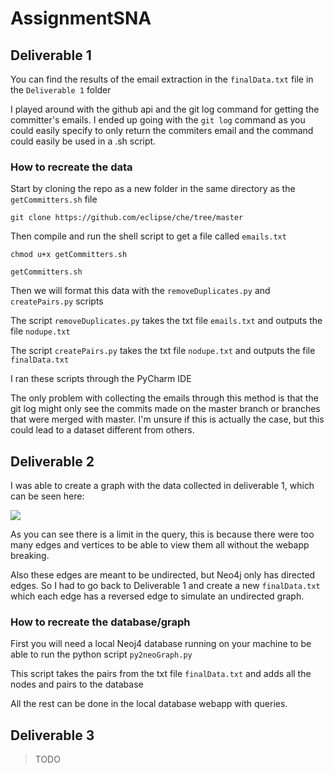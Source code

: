 # AssignmentSNA

## Deliverable 1

You can find the results of the email extraction in the `finalData.txt` file in the `Deliverable 1` folder

I played around with the github api and the git log command for getting the committer's emails. I ended up going with the `git log` command as you could easily specify to only return the commiters email and the command could easily be used in a .sh script.

### How to recreate the data
Start by cloning the repo as a new folder in the same directory as the `getCommitters.sh` file

`git clone https://github.com/eclipse/che/tree/master`

Then compile and run the shell script to get a file called `emails.txt`

`chmod u+x getCommitters.sh`

`getCommitters.sh`

Then we will format this data with the `removeDuplicates.py` and `createPairs.py` scripts

The script `removeDuplicates.py` takes the txt file `emails.txt` and outputs the file `nodupe.txt`

The script `createPairs.py` takes the txt file `nodupe.txt` and outputs the file `finalData.txt`

I ran these scripts through the PyCharm IDE

The only problem with collecting the emails through this method is that the git log might only see the commits made on the master branch or branches that were merged with master. I'm unsure if this is actually the case, but this could lead to a dataset different from others.

## Deliverable 2

I was able to create a graph with the data collected in deliverable 1, which can be seen here:

[<img src="https://i.imgur.com/q7XRNdn.png">](https://i.imgur.com/)

As you can see there is a limit in the query, this is because there were too many edges and vertices to be able to view them all without the webapp breaking.

Also these edges are meant to be undirected, but Neo4j only has directed edges. So I had to go back to Deliverable 1 and create a new `finalData.txt` which each edge has a reversed edge to simulate an undirected graph.

### How to recreate the database/graph

First you will need a local Neoj4 database running on your machine to be able to run the python script `py2neoGraph.py`

This script takes the pairs from the txt file `finalData.txt` and adds all the nodes and pairs to the database

All the rest can be done in the local database webapp with queries.

## Deliverable 3

>TODO
